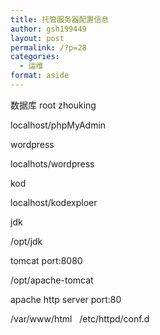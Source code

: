 ```yaml
---
title: 托管服务器配置信息
author: gsh199449
layout: post
permalink: /?p=28
categories:
  - 运维
format: aside
---
```

数据库 root zhouking

localhost/phpMyAdmin

wordpress

localhots/wordpress

kod

localhost/kodexploer

jdk

/opt/jdk

tomcat port:8080

/opt/apache-tomcat

apache http server port:80

/var/www/html   /etc/httpd/conf.d